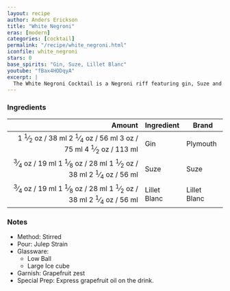 ```yaml
---
layout: recipe
author: Anders Erickson
title: "White Negroni"
eras: [modern]
categories: [cocktail]
permalink: "/recipe/white_negroni.html"
iconfile: white_negroni
stars: 0
base_spirits: "Gin, Suze, Lillet Blanc"
youtube: "fBax4HODqyA"
excerpt: |
  The White Negroni Cocktail is a Negroni riff featuring gin, Suze and Lillet Blanc. It’s light, bittersweet and floral.
---
```


### Ingredients

|  Amount | Ingredient   | Brand        |
| ------: | ------------ | ------------ |
|  <span class="onex active">1 <sup>1</sup>&frasl;<sub>2</sub> oz  / 38 ml</span> <span class="onehalfx">2 <sup>1</sup>&frasl;<sub>4</sub> oz  / 56 ml</span> <span class="twox">3 oz  / 75 ml</span> <span class="threex">4 <sup>1</sup>&frasl;<sub>2</sub> oz  / 113 ml</span>| Gin          | Plymouth     |
| <span class="onex active"> <sup>3</sup>&frasl;<sub>4</sub> oz  / 19 ml</span> <span class="onehalfx">1 <sup>1</sup>&frasl;<sub>8</sub> oz  / 28 ml</span> <span class="twox">1 <sup>1</sup>&frasl;<sub>2</sub> oz  / 38 ml</span> <span class="threex">2 <sup>1</sup>&frasl;<sub>4</sub> oz  / 56 ml</span>| Suze         | Suze         |
| <span class="onex active"> <sup>3</sup>&frasl;<sub>4</sub> oz  / 19 ml</span> <span class="onehalfx">1 <sup>1</sup>&frasl;<sub>8</sub> oz  / 28 ml</span> <span class="twox">1 <sup>1</sup>&frasl;<sub>2</sub> oz  / 38 ml</span> <span class="threex">2 <sup>1</sup>&frasl;<sub>4</sub> oz  / 56 ml</span>| Lillet Blanc | Lillet Blanc |

### Notes

- Method: Stirred
- Pour: Julep Strain
- Glassware:
  - Low Ball
  - Large Ice cube
- Garnish: Grapefruit zest
- Special Prep: Express grapefruit oil on the drink.

    
<script type="application/ld+json">
{
  "@context": "https://schema.org",
  "@type": "Recipe",
  "author": "{{ page.author }}",
  "description": "{{ page.excerpt | strip_html | replace: '"', "'" }}",
  "image": "{% for ingredient in site.data[page.iconfile].images.ingredient limit: 1 %}{{ ingredient.url }}{% endfor %}",
  "recipeIngredient": [  " 1.5 oz Gin ",
  "0.75 oz Suze",
  "0.75 oz Lillet Blanc"],
  "name": "{{ page.title }}",
  "recipeInstructions": "  {
    '@type': 'HowToStep',
    'text': '- Method: Stirred
'
  },  {
    '@type': 'HowToStep',
    'text': '- Pour: Julep Strain
'
  },  {
    '@type': 'HowToStep',
    'text': '- Glassware:
'
  },  {
    '@type': 'HowToStep',
    'text': '  - Low Ball
'
  },  {
    '@type': 'HowToStep',
    'text': '  - Large Ice cube
'
  },  {
    '@type': 'HowToStep',
    'text': '- Garnish: Grapefruit zest
'
  },  {
    '@type': 'HowToStep',
    'text': '- Special Prep: Express grapefruit oil on the drink.
'
  }",
  "recipeYield": "1 cocktail",
  "recipeCategory": "cocktail"
}
</script>

    